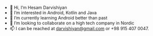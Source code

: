 - 👋 Hi, I’m Hesam Darvishiyan
- 👀 I’m interested in Android, Kotlin and Java
- 🌱 I’m currently learning Android better than past
- 💞️ I’m looking to collaborate on a high tech company in Nordic
- 📫 I can be reached at darvishiyan@gmail.com or +98 915 407 0047.

<!---
Darvishiyan/Darvishiyan is a ✨ special ✨ repository because its `README.md` (this file) appears on your GitHub profile.
You can click the Preview link to take a look at your changes.
--->
